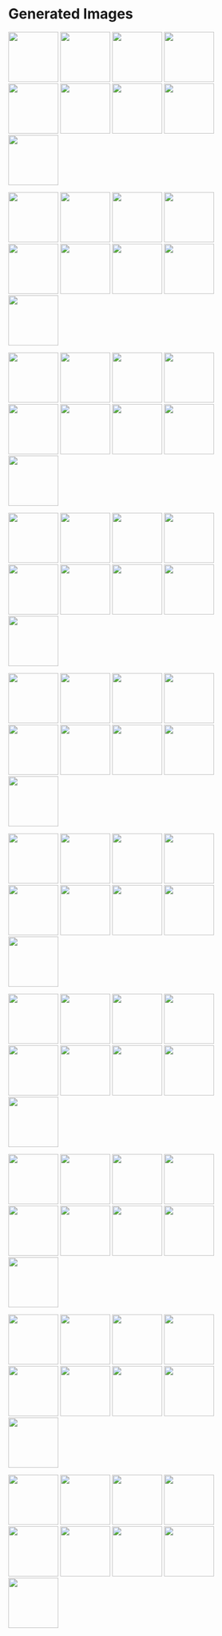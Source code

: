 # Generated Images



<img src="2025_10_25_01.webp" width="100"/> <img src="2025_10_25_02.webp" width="100"/> <img src="2025_10_25_03.webp" width="100"/> <img src="2025_10_25_04.webp" width="100"/> <img src="2025_10_25_05.webp" width="100"/> <img src="2025_10_25_06.webp" width="100"/> <img src="2025_10_25_07.webp" width="100"/> <img src="2025_10_25_08.webp" width="100"/> <img src="2025_10_25_09.webp" width="100"/>

<img src="2025_10_25_10.webp" width="100"/> <img src="2025_10_25_11.webp" width="100"/> <img src="2025_10_25_12.webp" width="100"/> <img src="2025_10_25_13.webp" width="100"/> <img src="2025_10_25_14.webp" width="100"/> <img src="2025_10_25_15.webp" width="100"/> <img src="2025_10_25_16.webp" width="100"/> <img src="2025_10_25_17.webp" width="100"/> <img src="2025_10_25_18.webp" width="100"/>

<img src="2025_10_25_19.webp" width="100"/> <img src="2025_10_25_20.webp" width="100"/> <img src="2025_10_25_21.webp" width="100"/> <img src="2025_10_25_22.webp" width="100"/> <img src="2025_10_25_23.webp" width="100"/> <img src="2025_10_25_24.webp" width="100"/> <img src="2025_10_25_25.webp" width="100"/> <img src="2025_10_25_26.webp" width="100"/> <img src="2025_10_25_27.webp" width="100"/>

<img src="2025_10_25_28.webp" width="100"/> <img src="2025_10_25_29.webp" width="100"/> <img src="2025_10_25_30.webp" width="100"/> <img src="2025_10_25_31.webp" width="100"/> <img src="2025_10_25_32.webp" width="100"/> <img src="2025_10_25_33.webp" width="100"/> <img src="2025_10_25_34.webp" width="100"/> <img src="2025_10_25_35.webp" width="100"/> <img src="2025_10_25_36.webp" width="100"/>

<img src="2025_10_25_37.webp" width="100"/> <img src="2025_10_25_38.webp" width="100"/> <img src="2025_10_25_39.webp" width="100"/> <img src="2025_10_25_40.webp" width="100"/> <img src="2025_10_25_41.webp" width="100"/> <img src="2025_10_25_42.webp" width="100"/> <img src="2025_10_25_43.webp" width="100"/> <img src="2025_10_25_44.webp" width="100"/> <img src="2025_10_25_45.webp" width="100"/>

<img src="2025_10_25_46.webp" width="100"/> <img src="2025_10_25_47.webp" width="100"/> <img src="2025_10_25_48.webp" width="100"/> <img src="2025_10_25_49.webp" width="100"/> <img src="2025_10_25_50.webp" width="100"/> <img src="2025_10_25_51.webp" width="100"/> <img src="2025_10_25_52.webp" width="100"/> <img src="2025_10_25_53.webp" width="100"/> <img src="2025_10_25_54.webp" width="100"/>

<img src="2025_10_25_55.webp" width="100"/> <img src="2025_10_25_56.webp" width="100"/> <img src="2025_10_25_57.webp" width="100"/> <img src="2025_10_25_58.webp" width="100"/> <img src="2025_10_25_59.webp" width="100"/> <img src="2025_10_25_60.webp" width="100"/> <img src="2025_10_25_61.webp" width="100"/> <img src="2025_10_25_62.webp" width="100"/> <img src="2025_10_25_63.webp" width="100"/>

<img src="2025_10_25_64.webp" width="100"/> <img src="2025_10_25_65.webp" width="100"/> <img src="2025_10_25_66.webp" width="100"/> <img src="2025_10_25_67.webp" width="100"/> <img src="2025_10_25_68.webp" width="100"/> <img src="2025_10_25_69.webp" width="100"/> <img src="2025_10_25_70.webp" width="100"/> <img src="2025_10_25_71.webp" width="100"/> <img src="2025_10_25_72.webp" width="100"/>

<img src="2025_10_25_73.webp" width="100"/> <img src="2025_10_25_74.webp" width="100"/> <img src="2025_10_25_75.webp" width="100"/> <img src="2025_10_25_76.webp" width="100"/> <img src="2025_10_25_77.webp" width="100"/> <img src="2025_10_25_78.webp" width="100"/> <img src="2025_10_25_79.webp" width="100"/> <img src="2025_10_25_80.webp" width="100"/> <img src="2025_10_25_81.webp" width="100"/>

<img src="2025_10_25_82.webp" width="100"/> <img src="2025_10_25_83.webp" width="100"/> <img src="2025_10_25_84.webp" width="100"/> <img src="2025_10_25_85.webp" width="100"/> <img src="2025_10_25_86.webp" width="100"/> <img src="2025_10_25_87.webp" width="100"/> <img src="2025_10_25_88.webp" width="100"/> <img src="2025_10_25_89.webp" width="100"/> <img src="2025_10_25_90.webp" width="100"/>